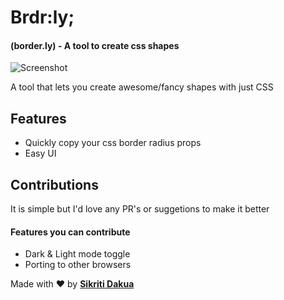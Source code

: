 # Brdr:ly;

#### (border.ly) - A tool to create css shapes

![Screenshot](https://i.imgur.com/CKubXX3.png)

A tool that lets you create awesome/fancy shapes with just CSS

## Features

- Quickly copy your css border radius props
- Easy UI

## Contributions

It is simple but I'd love any PR's or suggetions to make it better

#### Features you can contribute

- Dark & Light mode toggle
- Porting to other browsers

Made with ❤️ by **[Sikriti Dakua](https://twitter.com/DevLoop01)**
